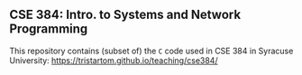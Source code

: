 CSE 384: Intro. to Systems and Network Programming
---

This repository contains (subset of) the `C` code used in CSE 384 in Syracuse University: https://tristartom.github.io/teaching/cse384/

